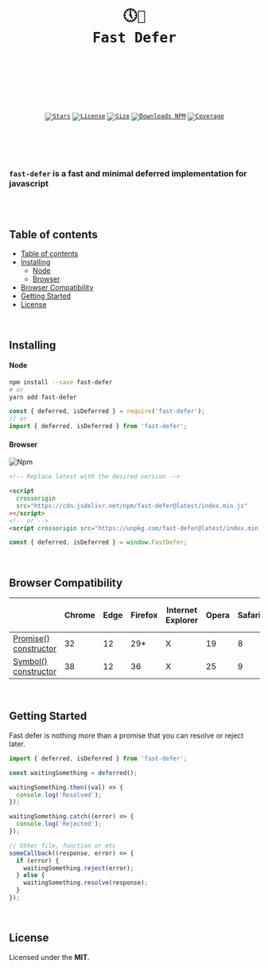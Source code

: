 <br />
<div align="center">
  <pre>
  <br />
  <h1>🕔🚀
Fast Defer</h1>
  <br />
  </pre>
  <br />
  <br />
  <code
    ><a href="https://github.com/ArthurFiorette/fast-defer/stargazers"
      ><img
        src="https://img.shields.io/github/stars/ArthurFiorette/fast-defer?logo=github&label=Stars"
        target="_blank"
        alt="Stars" /></a
  ></code>
  <code
    ><a href="https://github.com/ArthurFiorette/fast-defer/blob/main/LICENSE"
      ><img
        src="https://img.shields.io/github/license/ArthurFiorette/fast-defer?logo=githu&label=License"
        target="_blank"
        alt="License" /></a
  ></code>
  <code
    ><a href="https://bundlephobia.com/package/fast-defer"
      ><img
        src="https://img.shields.io/bundlephobia/min/fast-defer?style=flat"
        target="_blank"
        alt="Size" /></a
  ></code>
  <code
    ><a href="https://www.npmjs.com/package/fast-defer"
      ><img
        src="https://img.shields.io/npm/dw/fast-defer?style=flat"
        target="_blank"
        alt="Downloads NPM" /></a
  ></code>
  <code
    ><a href="https://app.codecov.io/gh/arthurfiorette/fast-defer/"
      ><img
        src="https://codecov.io/gh/arthurfiorette/fast-defer/branch/main/graph/badge.svg?token=pdslRMQDtC"
        target="_blank"
        alt="Coverage" /></a
  ></code>
</div>

<h1></h1>

<br />
<br />

### `fast-defer` is a fast and minimal deferred implementation for javascript

<br />
<br />

## Table of contents

- [Table of contents](#table-of-contents)
- [Installing](#installing)
    - [Node](#node)
    - [Browser](#browser)
- [Browser Compatibility](#browser-compatibility)
- [Getting Started](#getting-started)
- [License](#license)

<br />

## Installing

#### Node

```sh
npm install --save fast-defer
# or
yarn add fast-defer
```

```js
const { deferred, isDeferred } = require('fast-defer');
// or
import { deferred, isDeferred } from 'fast-defer';
```

#### Browser

![Npm](https://img.shields.io/npm/v/fast-defer?style=flat)

```html
<!-- Replace latest with the desired version -->

<script
  crossorigin
  src="https://cdn.jsdelivr.net/npm/fast-defer@latest/index.min.js"
></script>
<!-- or -->
<script crossorigin src="https://unpkg.com/fast-defer@latest/index.min.js"></script>
```

```js
const { deferred, isDeferred } = window.FastDefer;
```

<br />

## Browser Compatibility

|                                                                                                                                         | Chrome | Edge | Firefox | Internet Explorer | Opera | Safari | Node.js | Deno | WebView Android | Chrome Android | Firefox for Android | Opera Android | Safari on iOS | Samsung Internet |
| --------------------------------------------------------------------------------------------------------------------------------------- | ------ | ---- | ------- | ----------------- | ----- | ------ | ------- | ---- | --------------- | -------------- | ------------------- | ------------- | ------------- | ---------------- |
| [Promise() constructor](https://developer.mozilla.org/en-US/docs/Web/JavaScript/Reference/Global_Objects/Promise#browser_compatibility) | 32     | 12   | 29\*    | X                 | 19    | 8      | 0.12    | 1.0  | 4.4.3           | 32             | 29\*                | 19            | 8\*           | 2.0              |
| [Symbol() constructor](https://developer.mozilla.org/en-US/docs/Web/JavaScript/Reference/Global_Objects/Symbol#browser_compatibility)   | 38     | 12   | 36      | X                 | 25    | 9      | 0.12    | 1.0  | 38              | 38             | 36                  | 25            | 9             | 3.0              |

<br />

## Getting Started

Fast defer is nothing more than a promise that you can resolve or reject later.

```js
import { deferred, isDeferred } from 'fast-defer';

const waitingSomething = deferred();

waitingSomething.then((val) => {
  console.log('Resolved');
});

waitingSomething.catch((error) => {
  console.log('Rejected');
});

// Other file, function or etc
someCallback((response, error) => {
  if (error) {
    waitingSomething.reject(error);
  } else {
    waitingSomething.resolve(response);
  }
});
```

<br />

## License

Licensed under the **MIT**.

<br />
